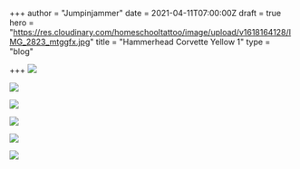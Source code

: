 +++
author = "Jumpinjammer"
date = 2021-04-11T07:00:00Z
draft = true
hero = "https://res.cloudinary.com/homeschooltattoo/image/upload/v1618164128/IMG_2823_mtggfx.jpg"
title = "Hammerhead Corvette Yellow 1"
type = "blog"

+++
![](https://res.cloudinary.com/homeschooltattoo/image/upload/v1618164149/IMG_2832_ft10il.jpg)

![](https://res.cloudinary.com/homeschooltattoo/image/upload/v1618164169/IMG_2833_dexkvo.jpg)

![](https://res.cloudinary.com/homeschooltattoo/image/upload/v1618164110/IMG_2826_ed3a2i.jpg)

![](https://res.cloudinary.com/homeschooltattoo/image/upload/v1618164106/IMG_2827_nxrui0.jpg)

![](https://res.cloudinary.com/homeschooltattoo/image/upload/v1618164112/IMG_2828_tmhvir.jpg)

![](https://res.cloudinary.com/homeschooltattoo/image/upload/v1618164146/IMG_2829_yoi2ww.jpg)